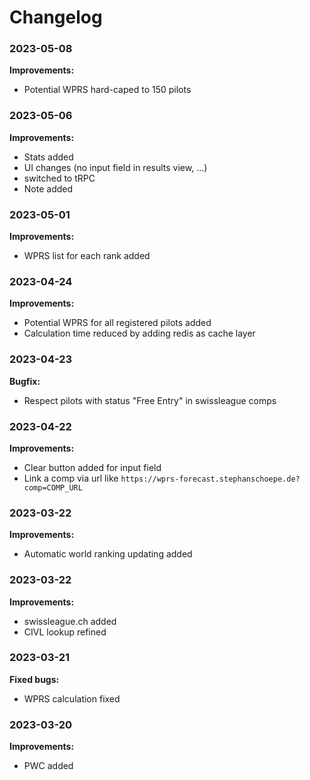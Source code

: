 
# Changelog

### 2023-05-08

**Improvements:**

- Potential WPRS hard-caped to 150 pilots

### 2023-05-06

**Improvements:**

- Stats added
- UI changes (no input field in results view, ...)
- switched to tRPC
- Note added

### 2023-05-01

**Improvements:**

- WPRS list for each rank added


### 2023-04-24

**Improvements:**

- Potential WPRS for all registered pilots added
- Calculation time reduced by adding redis as cache layer

### 2023-04-23

**Bugfix:**

- Respect pilots with status "Free Entry" in swissleague comps

### 2023-04-22

**Improvements:**

- Clear button added for input field
- Link a comp via url like `https://wprs-forecast.stephanschoepe.de?comp=COMP_URL`

### 2023-03-22

**Improvements:**

- Automatic world ranking updating added


### 2023-03-22

**Improvements:**

- swissleague.ch added
- CIVL lookup refined


### 2023-03-21

**Fixed bugs:**

- WPRS calculation fixed

### 2023-03-20

**Improvements:**

- PWC added
